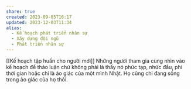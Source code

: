 ```yaml
---
share: true
created: 2023-09-05T16:17
updated: 2023-12-03T11:34
alias:
  - Kế hoạch phát triển nhân sự
  - Xây dựng đội ngũ
  - Phát triển nhân sự
---
```


[[Kế hoạch tập huấn cho người mới]] 
Những người tham gia cùng nhìn vào kế hoạch để thảo luận chứ không phải là thấy nó phức tạp, nhức đầu, phí thời gian hoặc chỉ là ảo giác của một mình Nhật. Họ cũng chỉ đang sống trong ảo giác của họ thôi.
